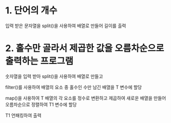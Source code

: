# 1. 단어의 개수

입력 받은 문자열을 split()을 사용하여 배열로 만들어 길이를 출력

# 2. 홀수만 골라서 제곱한 값을 오름차순으로 출력하는 프로그램

숫자열을 입력 받아 split()을 사용하여 배열로 만들고

filter()를 사용하여 배열의 요소 중 홀수인 수만 남긴 배열을 T 변수에 할당

map()을 사용하여 T 배열의 각 요소를 정수로 변환하고 제곱하여 새로운 배열을 만들어 오름차순으로 정렬하여 T1 변수에 할당

T1 언패킹하여 출력
